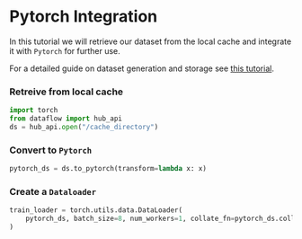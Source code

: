 # Pytorch Integration

In this tutorial we will retrieve our dataset from the local cache and integrate it with `Pytorch` for further use.

For a detailed guide on dataset generation and storage see [this tutorial](samples.md).

### Retreive from local cache

```python
import torch
from dataflow import hub_api
ds = hub_api.open("/cache_directory")
```

### Convert to `Pytorch`
```python
pytorch_ds = ds.to_pytorch(transform=lambda x: x)
```

### Create a `Dataloader`
```python
train_loader = torch.utils.data.DataLoader(
    pytorch_ds, batch_size=8, num_workers=1, collate_fn=pytorch_ds.collate_fn
)
```